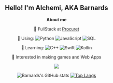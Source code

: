 
  
<div align = "center">
<h2>Hello! I'm Alchemi, AKA Barnards</h2>

**About me**

💼 FullStack at [Procuret](https://procuret.com/)

👾 Using: 
![Python](https://img.shields.io/badge/-Python-000?&logo=Python)
![JavaScript](https://img.shields.io/badge/-JavaScript-000?&logo=JavaScript)
![SQL](https://img.shields.io/badge/-SQL-000?&logo=MySQL)


🤖 Learning:
![C++](https://img.shields.io/badge/-C++-000?&logo=c%2b%2b&logoColor=00599C)
![Swift](https://img.shields.io/badge/-Swift-000?&logo=Swift)
![Kotlin](https://img.shields.io/badge/-Kotlin-000?&logo=Kotlin)

🖤 Interested in making games and Web Apps
<div>

![](https://komarev.com/ghpvc/?username=Barnards&color=FF0000&label=NUMBER+OF+RED+PILL+CHADS+WHO+VISITED+THE+SAUCE:&style=flat)

</div>

</div>

<div align = "center">

<p>

![Barnards's GitHub stats](https://github-readme-stats.vercel.app/api?username=barnards&show_icons=true&theme=tokyonight)
[![Top Langs](https://github-readme-stats.vercel.app/api/top-langs/?username=barnards&layout=compact&theme=tokyonight)](https://github.com/anuraghazra/github-readme-stats)
</p>

</div>



